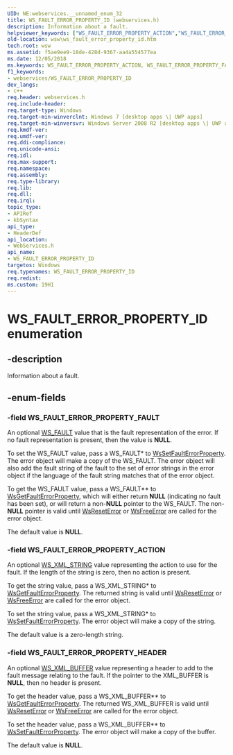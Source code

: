 ```yaml
---
UID: NE:webservices.__unnamed_enum_32
title: WS_FAULT_ERROR_PROPERTY_ID (webservices.h)
description: Information about a fault.helpviewer_keywords: ["WS_FAULT_ERROR_PROPERTY_ACTION","WS_FAULT_ERROR_PROPERTY_FAULT","WS_FAULT_ERROR_PROPERTY_HEADER","WS_FAULT_ERROR_PROPERTY_ID","WS_FAULT_ERROR_PROPERTY_ID enumeration [Web Services for Windows]","webservices/WS_FAULT_ERROR_PROPERTY_ACTION","webservices/WS_FAULT_ERROR_PROPERTY_FAULT","webservices/WS_FAULT_ERROR_PROPERTY_HEADER","webservices/WS_FAULT_ERROR_PROPERTY_ID","wsw.ws_fault_error_property_id"]
old-location: wsw\ws_fault_error_property_id.htm
tech.root: wsw
ms.assetid: f5ae9ee9-18de-428d-9367-aa4a554577ea
ms.date: 12/05/2018
ms.keywords: WS_FAULT_ERROR_PROPERTY_ACTION, WS_FAULT_ERROR_PROPERTY_FAULT, WS_FAULT_ERROR_PROPERTY_HEADER, WS_FAULT_ERROR_PROPERTY_ID, WS_FAULT_ERROR_PROPERTY_ID enumeration [Web Services for Windows], webservices/WS_FAULT_ERROR_PROPERTY_ACTION, webservices/WS_FAULT_ERROR_PROPERTY_FAULT, webservices/WS_FAULT_ERROR_PROPERTY_HEADER, webservices/WS_FAULT_ERROR_PROPERTY_ID, wsw.ws_fault_error_property_id
f1_keywords:
- webservices/WS_FAULT_ERROR_PROPERTY_ID
dev_langs:
- c++
req.header: webservices.h
req.include-header: 
req.target-type: Windows
req.target-min-winverclnt: Windows 7 [desktop apps \| UWP apps]
req.target-min-winversvr: Windows Server 2008 R2 [desktop apps \| UWP apps]
req.kmdf-ver: 
req.umdf-ver: 
req.ddi-compliance: 
req.unicode-ansi: 
req.idl: 
req.max-support: 
req.namespace: 
req.assembly: 
req.type-library: 
req.lib: 
req.dll: 
req.irql: 
topic_type:
- APIRef
- kbSyntax
api_type:
- HeaderDef
api_location:
- WebServices.h
api_name:
- WS_FAULT_ERROR_PROPERTY_ID
targetos: Windows
req.typenames: WS_FAULT_ERROR_PROPERTY_ID
req.redist: 
ms.custom: 19H1
---
```


# WS_FAULT_ERROR_PROPERTY_ID enumeration


## -description


Information about a fault.


## -enum-fields




### -field WS_FAULT_ERROR_PROPERTY_FAULT

An optional <a href="https://docs.microsoft.com/windows/desktop/api/webservices/ns-webservices-ws_fault">WS_FAULT</a> value that is the fault representation of the error.  If no
                    fault representation is present, then the value is <b>NULL</b>.
                

To set the WS_FAULT value, pass a WS_FAULT* to <a href="https://docs.microsoft.com/windows/desktop/api/webservices/nf-webservices-wssetfaulterrorproperty">WsSetFaultErrorProperty</a>.
                    The error object will make a copy of the WS_FAULT.  The error object will also
                    add the fault string of the fault to the set of error strings in the error object
                    if the language of the fault string matches that of the error object.
                

To get the WS_FAULT value, pass a WS_FAULT** to <a href="https://docs.microsoft.com/windows/desktop/api/webservices/nf-webservices-wsgetfaulterrorproperty">WsGetFaultErrorProperty</a>, 
                    which will either return <b>NULL</b> (indicating no fault has been set), or will 
                    return a non-<b>NULL</b> pointer to the WS_FAULT.  The non-<b>NULL</b> pointer is valid until
                    <a href="https://docs.microsoft.com/windows/desktop/api/webservices/nf-webservices-wsreseterror">WsResetError</a> or <a href="https://docs.microsoft.com/windows/desktop/api/webservices/nf-webservices-wsfreeerror">WsFreeError</a> are called for the error object.
                

The default value is <b>NULL</b>.
                


### -field WS_FAULT_ERROR_PROPERTY_ACTION

An optional <a href="https://docs.microsoft.com/windows/desktop/api/webservices/ns-webservices-ws_xml_string">WS_XML_STRING</a> value representing the action to use for the fault.
                    If the length of the string is zero, then no action is present.
                

To get the string value, pass a WS_XML_STRING* to <a href="https://docs.microsoft.com/windows/desktop/api/webservices/nf-webservices-wsgetfaulterrorproperty">WsGetFaultErrorProperty</a>.
                    The returned string is valid until <a href="https://docs.microsoft.com/windows/desktop/api/webservices/nf-webservices-wsreseterror">WsResetError</a> or <a href="https://docs.microsoft.com/windows/desktop/api/webservices/nf-webservices-wsfreeerror">WsFreeError</a> 
                    are called for the error object.
                

To set the string value, pass a WS_XML_STRING* to <a href="https://docs.microsoft.com/windows/desktop/api/webservices/nf-webservices-wssetfaulterrorproperty">WsSetFaultErrorProperty</a>.
                    The error object will make a copy of the string.
                

The default value is a zero-length string.
                


### -field WS_FAULT_ERROR_PROPERTY_HEADER

An optional <a href="https://docs.microsoft.com/windows/desktop/wsw/ws-xml-buffer">WS_XML_BUFFER</a> value representing a header to
                    add to the fault message relating to the fault.
                    If the pointer to the XML_BUFFER is <b>NULL</b>, then no header is present.
                

To get the header value, pass a WS_XML_BUFFER** to <a href="https://docs.microsoft.com/windows/desktop/api/webservices/nf-webservices-wsgetfaulterrorproperty">WsGetFaultErrorProperty</a>.
                    The returned WS_XML_BUFFER is valid until <a href="https://docs.microsoft.com/windows/desktop/api/webservices/nf-webservices-wsreseterror">WsResetError</a> or <a href="https://docs.microsoft.com/windows/desktop/api/webservices/nf-webservices-wsfreeerror">WsFreeError</a> 
                    are called for the error object.
                

To set the header value, pass a WS_XML_BUFFER** to <a href="https://docs.microsoft.com/windows/desktop/api/webservices/nf-webservices-wssetfaulterrorproperty">WsSetFaultErrorProperty</a>.
                    The error object will make a copy of the buffer.
                

The default value is <b>NULL</b>.
                

